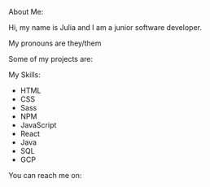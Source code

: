 About Me:

Hi, my name is Julia and I am a junior software developer.

My pronouns are they/them

Some of my projects are:






My Skills:

- HTML 
- CSS
- Sass
- NPM
- JavaScript
- React
- Java
- SQL
- GCP

You can reach me on:

